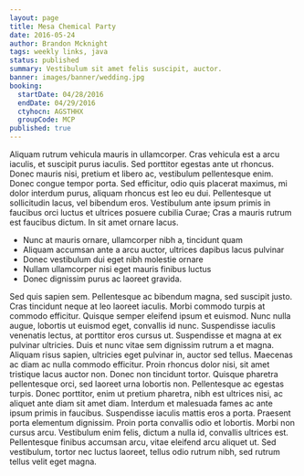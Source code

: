 ```yaml
---
layout: page
title: Mesa Chemical Party
date: 2016-05-24
author: Brandon Mcknight
tags: weekly links, java
status: published
summary: Vestibulum sit amet felis suscipit, auctor.
banner: images/banner/wedding.jpg
booking:
  startDate: 04/28/2016
  endDate: 04/29/2016
  ctyhocn: AGSTHHX
  groupCode: MCP
published: true
---
```

Aliquam rutrum vehicula mauris in ullamcorper. Cras vehicula est a arcu iaculis, et suscipit purus iaculis. Sed porttitor egestas ante ut rhoncus. Donec mauris nisi, pretium et libero ac, vestibulum pellentesque enim. Donec congue tempor porta. Sed efficitur, odio quis placerat maximus, mi dolor interdum purus, aliquam rhoncus est leo eu dui. Pellentesque ut sollicitudin lacus, vel bibendum eros. Vestibulum ante ipsum primis in faucibus orci luctus et ultrices posuere cubilia Curae; Cras a mauris rutrum est faucibus dictum. In sit amet ornare lacus.

* Nunc at mauris ornare, ullamcorper nibh a, tincidunt quam
* Aliquam accumsan ante a arcu auctor, ultrices dapibus lacus pulvinar
* Donec vestibulum dui eget nibh molestie ornare
* Nullam ullamcorper nisi eget mauris finibus luctus
* Donec dignissim purus ac laoreet gravida.

Sed quis sapien sem. Pellentesque ac bibendum magna, sed suscipit justo. Cras tincidunt neque at leo laoreet iaculis. Morbi commodo turpis at commodo efficitur. Quisque semper eleifend ipsum et euismod. Nunc nulla augue, lobortis ut euismod eget, convallis id nunc. Suspendisse iaculis venenatis lectus, at porttitor eros cursus ut. Suspendisse et magna at ex pulvinar ultricies. Duis et nunc vitae sem dignissim rutrum a et magna. Aliquam risus sapien, ultricies eget pulvinar in, auctor sed tellus.
Maecenas ac diam ac nulla commodo efficitur. Proin rhoncus dolor nisi, sit amet tristique lacus auctor non. Donec non tincidunt tortor. Quisque pharetra pellentesque orci, sed laoreet urna lobortis non. Pellentesque ac egestas turpis. Donec porttitor, enim ut pretium pharetra, nibh est ultrices nisi, ac aliquet ante diam sit amet diam. Interdum et malesuada fames ac ante ipsum primis in faucibus. Suspendisse iaculis mattis eros a porta. Praesent porta elementum dignissim. Proin porta convallis odio et lobortis. Morbi non cursus arcu. Vestibulum enim felis, dictum a nulla id, convallis ultrices est. Pellentesque finibus accumsan arcu, vitae eleifend arcu aliquet ut. Sed vestibulum, tortor nec luctus laoreet, tellus odio rutrum nibh, sed rutrum tellus velit eget magna.
